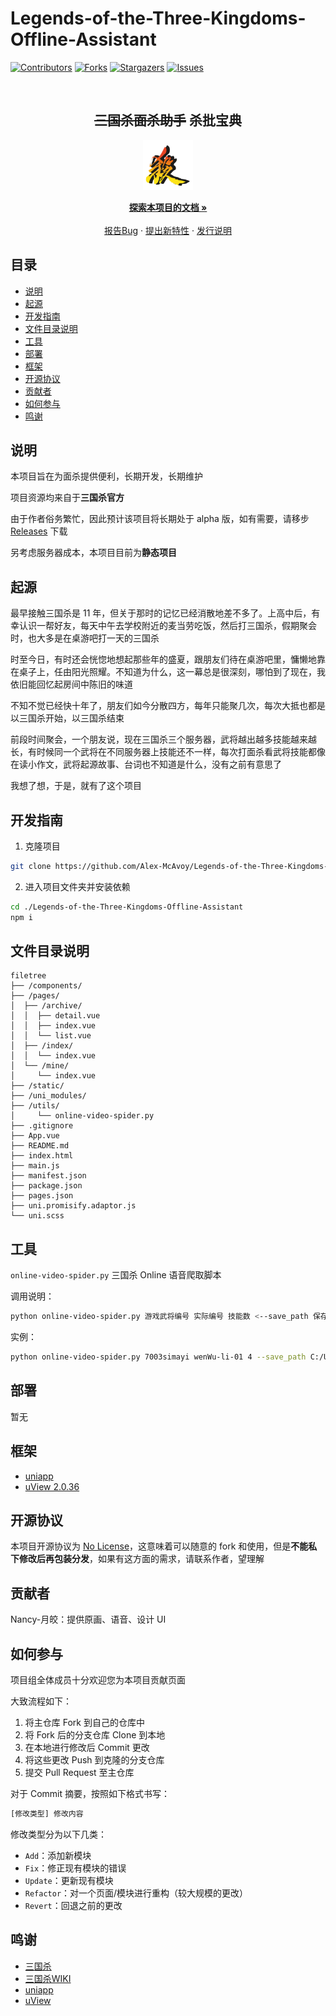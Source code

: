 # Legends-of-the-Three-Kingdoms-Offline-Assistant
<!-- PROJECT SHIELDS -->

[![Contributors][contributors-shield]][contributors-url]
[![Forks][forks-shield]][forks-url]
[![Stargazers][stars-shield]][stars-url]
[![Issues][issues-shield]][issues-url]

<!-- PROJECT LOGO -->
<br />

<p align="center">
  <h2 align="center"><strike>三国杀面杀助手</strike> 杀批宝典</h2>
</p>
<p align="center">
  <img src="static/logo.png" alt="Logo" width="80" height="80">
  <p align="center">
    <a href="https://github.com/Alex-McAvoy/Legends-of-the-Three-Kingdoms-Offline-Assistant"><strong>探索本项目的文档 »</strong></a>
    <br />
    <br />
    <a href="https://github.com/Alex-McAvoy/Legends-of-the-Three-Kingdoms-Offline-Assistant/issues">报告Bug</a>
    ·
    <a href="https://github.com/Alex-McAvoy/Legends-of-the-Three-Kingdoms-Offline-Assistant/issues">提出新特性</a>
    ·
    <a href="https://github.com/Alex-McAvoy/Legends-of-the-Three-Kingdoms-Offline-Assistant/releases">发行说明</a>
  </p>
</p>







## 目录

- [说明](#说明)
- [起源](#起源)
- [开发指南](#开发指南)
- [文件目录说明](#文件目录说明)
- [工具](#工具)
- [部署](#部署)
- [框架](#框架)
- [开源协议](#开源协议)
- [贡献者](#贡献者)
- [如何参与](#如何参与)
- [鸣谢](#鸣谢)

## 说明

本项目旨在为面杀提供便利，长期开发，长期维护

项目资源均来自于**三国杀官方**

由于作者俗务繁忙，因此预计该项目将长期处于 alpha 版，如有需要，请移步 [Releases](https://github.com/Alex-McAvoy/Legends-of-the-Three-Kingdoms-Offline-Assistant/releases) 下载

另考虑服务器成本，本项目目前为**静态项目**

## 起源

最早接触三国杀是 11 年，但关于那时的记忆已经消散地差不多了。上高中后，有幸认识一帮好友，每天中午去学校附近的麦当劳吃饭，然后打三国杀，假期聚会时，也大多是在桌游吧打一天的三国杀

时至今日，有时还会恍惚地想起那些年的盛夏，跟朋友们待在桌游吧里，慵懒地靠在桌子上，任由阳光照耀。不知道为什么，这一幕总是很深刻，哪怕到了现在，我依旧能回忆起房间中陈旧的味道

不知不觉已经快十年了，朋友们如今分散四方，每年只能聚几次，每次大抵也都是以三国杀开始，以三国杀结束

前段时间聚会，一个朋友说，现在三国杀三个服务器，武将越出越多技能越来越长，有时候同一个武将在不同服务器上技能还不一样，每次打面杀看武将技能都像在读小作文，武将起源故事、台词也不知道是什么，没有之前有意思了

我想了想，于是，就有了这个项目

## 开发指南

1. 克隆项目

```sh
git clone https://github.com/Alex-McAvoy/Legends-of-the-Three-Kingdoms-Offline-Assistant.git
```

2. 进入项目文件夹并安装依赖

```sh
cd ./Legends-of-the-Three-Kingdoms-Offline-Assistant
npm i
```

## 文件目录说明

```
filetree 
├── /components/
├── /pages/
│  ├── /archive/
│  │  ├── detail.vue
│  │  ├── index.vue
│  │  └── list.vue
│  ├── /index/
│  │  └── index.vue
│  └── /mine/
│     └── index.vue
├── /static/
├── /uni_modules/
├── /utils/
│     └── online-video-spider.py
├── .gitignore
├── App.vue
├── README.md
├── index.html
├── main.js
├── manifest.json
├── package.json
├── pages.json
├── uni.promisify.adaptor.js
└── uni.scss

```

## 工具

`online-video-spider.py` 三国杀 Online 语音爬取脚本

调用说明：

```bash
python online-video-spider.py 游戏武将编号 实际编号 技能数 <--save_path 保存路径(可选)>
```

实例：

```bash
python online-video-spider.py 7003simayi wenWu-li-01 4 --save_path C:/Users/Alex/Desktop/mp3
```

## 部署

暂无

## 框架

- [uniapp](https://uniapp.dcloud.net.cn/)
- [uView 2.0.36](https://uviewui.com/components/intro.html)

## 开源协议

本项目开源协议为 [No License](https://www.google.com.hk/url?sa=t&rct=j&q=&esrc=s&source=web&cd=&ved=2ahUKEwigkv-KtMT0AhXFdXAKHdI4BCcQFnoECAQQAw&url=https%3A%2F%2Fchoosealicense.com%2Fno-permission%2F&usg=AOvVaw3M2Q4IbdhnpJ2K71TF7SPB)，这意味着可以随意的 fork 和使用，但是**不能私下修改后再包装分发**，如果有这方面的需求，请联系作者，望理解

## 贡献者

Nancy-月皎：提供原画、语音、设计 UI

## 如何参与

项目组全体成员十分欢迎您为本项目贡献页面

大致流程如下：

1. 将主仓库 Fork 到自己的仓库中
2. 将 Fork 后的分支仓库 Clone 到本地
3. 在本地进行修改后 Commit 更改
4. 将这些更改 Push 到克隆的分支仓库
5. 提交 Pull Request 至主仓库

对于 Commit 摘要，按照如下格式书写：

```bash
[修改类型] 修改内容
```

修改类型分为以下几类：

- `Add`：添加新模块
- `Fix`：修正现有模块的错误
- `Update`：更新现有模块
- `Refactor`：对一个页面/模块进行重构（较大规模的更改）
- `Revert`：回退之前的更改

## 鸣谢

- [三国杀](https://www.sanguosha.com/)
- [三国杀WIKI](https://wiki.biligame.com/sgs/)
- [uniapp](https://uniapp.dcloud.net.cn/)
- [uView](https://uviewui.com/components/intro.html)


<!-- links -->
[contributors-shield]: https://img.shields.io/github/contributors/Alex-McAvoy/Legends-of-the-Three-Kingdoms-Offline-Assistant.svg?style=flat-square
[contributors-url]: https://github.com/Alex-McAvoy/Legends-of-the-Three-Kingdoms-Offline-Assistant/graphs/contributors
[forks-shield]: https://img.shields.io/github/forks/Alex-McAvoy/Legends-of-the-Three-Kingdoms-Offline-Assistant.svg?style=flat-square
[forks-url]: https://github.com/Alex-McAvoy/Legends-of-the-Three-Kingdoms-Offline-Assistant/network/members
[stars-shield]: https://img.shields.io/github/stars/Alex-McAvoy/Legends-of-the-Three-Kingdoms-Offline-Assistant.svg?style=flat-square
[stars-url]: https://github.com/Alex-McAvoy/Legends-of-the-Three-Kingdoms-Offline-Assistant/stargazers
[issues-shield]: https://img.shields.io/github/issues/Alex-McAvoy/Legends-of-the-Three-Kingdoms-Offline-Assistant.svg?style=flat-square
[issues-url]: https://img.shields.io/github/issues/Alex-McAvoy/Legends-of-the-Three-Kingdoms-Offline-Assistant.svg

